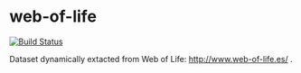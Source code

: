 # web-of-life
[![Build Status](https://travis-ci.org/globalbioticinteractions/web-of-life.svg?branch=master)](https://travis-ci.org/globalbioticinteractions/web-of-life)

Dataset dynamically extacted from Web of Life: http://www.web-of-life.es/ .

